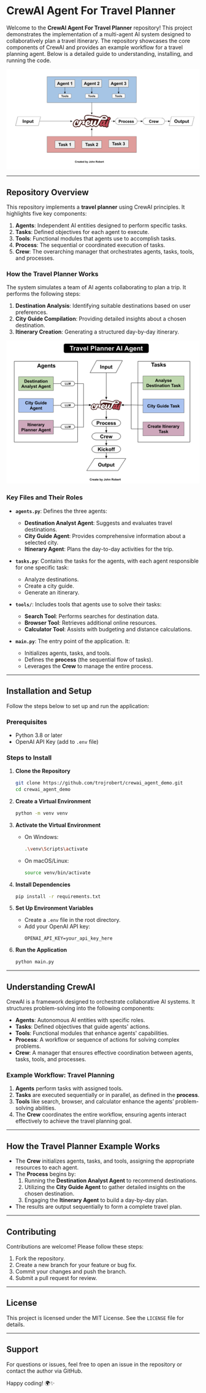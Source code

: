 # CrewAI Agent For Travel Planner

Welcome to the **CrewAI Agent For Travel Planner** repository! This project demonstrates the implementation of a multi-agent AI system designed to collaboratively plan a travel itinerary. The repository showcases the core components of CrewAI and provides an example workflow for a travel planning agent. Below is a detailed guide to understanding, installing, and running the code.

![Crew AI Architecture](/resources/crew_ai_arc.png)

---

## **Repository Overview**

This repository implements a **travel planner** using CrewAI principles. It highlights five key components:

1. **Agents**: Independent AI entities designed to perform specific tasks.
2. **Tasks**: Defined objectives for each agent to execute.
3. **Tools**: Functional modules that agents use to accomplish tasks.
4. **Process**: The sequential or coordinated execution of tasks.
5. **Crew**: The overarching manager that orchestrates agents, tasks, tools, and processes.

### **How the Travel Planner Works**

The system simulates a team of AI agents collaborating to plan a trip. It performs the following steps:
1. **Destination Analysis**: Identifying suitable destinations based on user preferences.
2. **City Guide Compilation**: Providing detailed insights about a chosen destination.
3. **Itinerary Creation**: Generating a structured day-by-day itinerary.


![Travel Planner Architecture](/resources/travel_planner_ai_agent.png)

### **Key Files and Their Roles**

- **`agents.py`**: Defines the three agents:
  - **Destination Analyst Agent**: Suggests and evaluates travel destinations.
  - **City Guide Agent**: Provides comprehensive information about a selected city.
  - **Itinerary Agent**: Plans the day-to-day activities for the trip.
  
- **`tasks.py`**: Contains the tasks for the agents, with each agent responsible for one specific task:
  - Analyze destinations.
  - Create a city guide.
  - Generate an itinerary.

- **`tools/`**: Includes tools that agents use to solve their tasks:
  - **Search Tool**: Performs searches for destination data.
  - **Browser Tool**: Retrieves additional online resources.
  - **Calculator Tool**: Assists with budgeting and distance calculations.

- **`main.py`**: The entry point of the application. It:
  - Initializes agents, tasks, and tools.
  - Defines the **process** (the sequential flow of tasks).
  - Leverages the **Crew** to manage the entire process.

---

## **Installation and Setup**

Follow the steps below to set up and run the application:

### **Prerequisites**
- Python 3.8 or later
- OpenAI API Key (add to `.env` file)

### **Steps to Install**

1. **Clone the Repository**
   ```bash
   git clone https://github.com/trojrobert/crewai_agent_demo.git
   cd crewai_agent_demo
   ```

2. **Create a Virtual Environment**
   ```bash
   python -m venv venv
   ```

3. **Activate the Virtual Environment**
   - On Windows:
     ```bash
     .\venv\Scripts\activate
     ```
   - On macOS/Linux:
     ```bash
     source venv/bin/activate
     ```

4. **Install Dependencies**
   ```bash
   pip install -r requirements.txt
   ```

5. **Set Up Environment Variables**
   - Create a `.env` file in the root directory.
   - Add your OpenAI API key:
     ```
     OPENAI_API_KEY=your_api_key_here
     ```

6. **Run the Application**
   ```bash
   python main.py
   ```

---

## **Understanding CrewAI**

CrewAI is a framework designed to orchestrate collaborative AI systems. It structures problem-solving into the following components:

- **Agents**: Autonomous AI entities with specific roles.
- **Tasks**: Defined objectives that guide agents' actions.
- **Tools**: Functional modules that enhance agents' capabilities.
- **Process**: A workflow or sequence of actions for solving complex problems.
- **Crew**: A manager that ensures effective coordination between agents, tasks, tools, and processes.

### **Example Workflow: Travel Planning**

1. **Agents** perform tasks with assigned tools.
2. **Tasks** are executed sequentially or in parallel, as defined in the **process**.
3. **Tools** like search, browser, and calculator enhance the agents’ problem-solving abilities.
4. The **Crew** coordinates the entire workflow, ensuring agents interact effectively to achieve the travel planning goal.

---

## **How the Travel Planner Example Works**

- The **Crew** initializes agents, tasks, and tools, assigning the appropriate resources to each agent.
- The **Process** begins by:
  1. Running the **Destination Analyst Agent** to recommend destinations.
  2. Utilizing the **City Guide Agent** to gather detailed insights on the chosen destination.
  3. Engaging the **Itinerary Agent** to build a day-by-day plan.
- The results are output sequentially to form a complete travel plan.

---

## **Contributing**

Contributions are welcome! Please follow these steps:

1. Fork the repository.
2. Create a new branch for your feature or bug fix.
3. Commit your changes and push the branch.
4. Submit a pull request for review.

---

## **License**

This project is licensed under the MIT License. See the `LICENSE` file for details.

---

## **Support**

For questions or issues, feel free to open an issue in the repository or contact the author via GitHub.

Happy coding! 🌍✨

